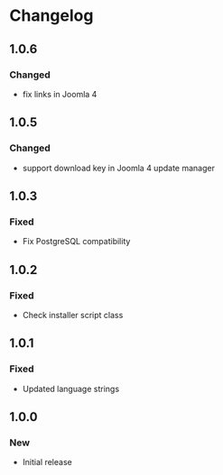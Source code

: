 # Changelog

## 1.0.6

### Changed

- fix links in Joomla 4

## 1.0.5

### Changed

- support download key in Joomla 4 update manager

## 1.0.3

### Fixed

- Fix PostgreSQL compatibility

## 1.0.2

### Fixed

- Check installer script class

## 1.0.1

### Fixed

- Updated language strings

## 1.0.0

### New

- Initial release
